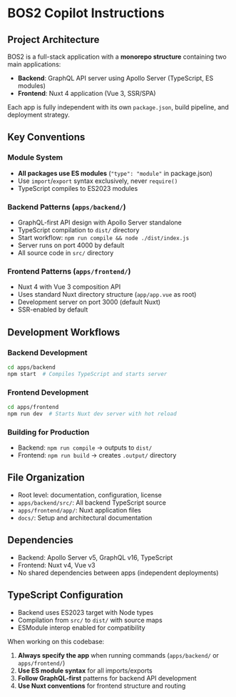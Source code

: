 # BOS2 Copilot Instructions

## Project Architecture
BOS2 is a full-stack application with a **monorepo structure** containing two main applications:
- **Backend**: GraphQL API server using Apollo Server (TypeScript, ES modules)
- **Frontend**: Nuxt 4 application (Vue 3, SSR/SPA)

Each app is fully independent with its own `package.json`, build pipeline, and deployment strategy.

## Key Conventions

### Module System
- **All packages use ES modules** (`"type": "module"` in package.json)
- Use `import`/`export` syntax exclusively, never `require()`
- TypeScript compiles to ES2023 modules

### Backend Patterns (`apps/backend/`)
- GraphQL-first API design with Apollo Server standalone
- TypeScript compilation to `dist/` directory
- Start workflow: `npm run compile && node ./dist/index.js`
- Server runs on port 4000 by default
- All source code in `src/` directory

### Frontend Patterns (`apps/frontend/`)
- Nuxt 4 with Vue 3 composition API
- Uses standard Nuxt directory structure (`app/app.vue` as root)
- Development server on port 3000 (default Nuxt)
- SSR-enabled by default

## Development Workflows

### Backend Development
```bash
cd apps/backend
npm start  # Compiles TypeScript and starts server
```

### Frontend Development  
```bash
cd apps/frontend
npm run dev  # Starts Nuxt dev server with hot reload
```

### Building for Production
- Backend: `npm run compile` → outputs to `dist/`
- Frontend: `npm run build` → creates `.output/` directory

## File Organization
- Root level: documentation, configuration, license
- `apps/backend/src/`: All backend TypeScript source
- `apps/frontend/app/`: Nuxt application files
- `docs/`: Setup and architectural documentation

## Dependencies
- Backend: Apollo Server v5, GraphQL v16, TypeScript
- Frontend: Nuxt v4, Vue v3
- No shared dependencies between apps (independent deployments)

## TypeScript Configuration
- Backend uses ES2023 target with Node types
- Compilation from `src/` to `dist/` with source maps
- ESModule interop enabled for compatibility

When working on this codebase:
1. **Always specify the app** when running commands (`apps/backend/` or `apps/frontend/`)
2. **Use ES module syntax** for all imports/exports
3. **Follow GraphQL-first** patterns for backend API development
4. **Use Nuxt conventions** for frontend structure and routing